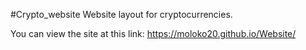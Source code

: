 #Crypto_website
Website layout for cryptocurrencies.

You can view the site at this link:
https://moloko20.github.io/Website/
